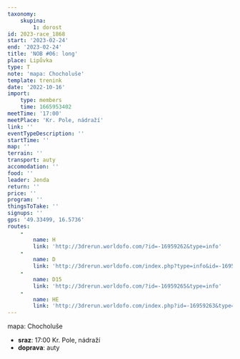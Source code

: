 ```yaml
---
taxonomy:
    skupina:
        1: dorost
id: 2023-race_1868
start: '2023-02-24'
end: '2023-02-24'
title: 'NOB #06: long'
place: Lipůvka
type: T
note: 'mapa: Chocholuše'
template: trenink
date: '2022-10-16'
import:
    type: members
    time: 1665953402
meetTime: '17:00'
meetPlace: 'Kr. Pole, nádraží'
link: ''
eventTypeDescription: ''
startTime: ''
map: ''
terrain: ''
transport: auty
accomodation: ''
food: ''
leader: Jenda
return: ''
price: ''
program: ''
thingsToTake: ''
signups: ''
gps: '49.33499, 16.5736'
routes:
    -
        name: H
        link: 'http://3drerun.worldofo.com/?id=-16959262&type=info'
    -
        name: D
        link: 'http://3drerun.worldofo.com/index.php?type=info&id=-16959261'
    -
        name: D15
        link: 'http://3drerun.worldofo.com/?id=-16959265&type=info'
    -
        name: HE
        link: 'http://3drerun.worldofo.com/index.php?id=-16959263&type=info'
---
```


mapa: Chocholuše
* **sraz**: 17:00 Kr. Pole, nádraží
* **doprava**: auty
